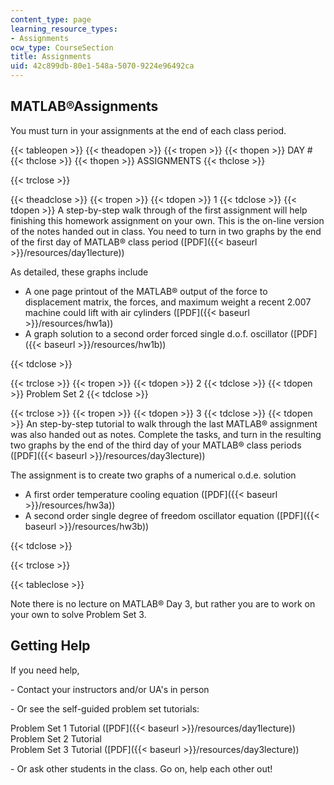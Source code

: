 ```yaml
---
content_type: page
learning_resource_types:
- Assignments
ocw_type: CourseSection
title: Assignments
uid: 42c899db-80e1-548a-5070-9224e96492ca
---
```


MATLAB®Assignments
------------------

You must turn in your assignments at the end of each class period.

{{< tableopen >}}
{{< theadopen >}}
{{< tropen >}}
{{< thopen >}}
DAY #
{{< thclose >}}
{{< thopen >}}
ASSIGNMENTS
{{< thclose >}}

{{< trclose >}}

{{< theadclose >}}
{{< tropen >}}
{{< tdopen >}}
1
{{< tdclose >}}
{{< tdopen >}}
A step-by-step walk through of the first assignment will help finishing this homework assignment on your own. This is the on-line version of the notes handed out in class. You need to turn in two graphs by the end of the first day of MATLAB® class period ([PDF]({{< baseurl >}}/resources/day1lecture))  
  
As detailed, these graphs include

*   A one page printout of the MATLAB® output of the force to displacement matrix, the forces, and maximum weight a recent 2.007 machine could lift with air cylinders ([PDF]({{< baseurl >}}/resources/hw1a))
*   A graph solution to a second order forced single d.o.f. oscillator ([PDF]({{< baseurl >}}/resources/hw1b))


{{< tdclose >}}

{{< trclose >}}
{{< tropen >}}
{{< tdopen >}}
2
{{< tdclose >}}
{{< tdopen >}}
Problem Set 2
{{< tdclose >}}

{{< trclose >}}
{{< tropen >}}
{{< tdopen >}}
3
{{< tdclose >}}
{{< tdopen >}}
An step-by-step tutorial to walk through the last MATLAB® assignment was also handed out as notes. Complete the tasks, and turn in the resulting two graphs by the end of the third day of your MATLAB® class periods ([PDF]({{< baseurl >}}/resources/day3lecture))  
  
The assignment is to create two graphs of a numerical o.d.e. solution

*   A first order temperature cooling equation ([PDF]({{< baseurl >}}/resources/hw3a))
*   A second order single degree of freedom oscillator equation ([PDF]({{< baseurl >}}/resources/hw3b))


{{< tdclose >}}

{{< trclose >}}

{{< tableclose >}}

Note there is no lecture on MATLAB® Day 3, but rather you are to work on your own to solve Problem Set 3.

Getting Help
------------

If you need help,

\- Contact your instructors and/or UA's in person

\- Or see the self-guided problem set tutorials:  
  
Problem Set 1 Tutorial ([PDF]({{< baseurl >}}/resources/day1lecture))  
Problem Set 2 Tutorial  
Problem Set 3 Tutorial ([PDF]({{< baseurl >}}/resources/day3lecture))

\- Or ask other students in the class. Go on, help each other out!